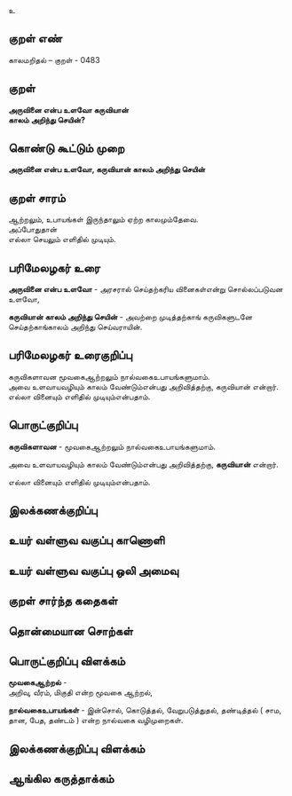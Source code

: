 உ

## குறள் எண் 

காலமறிதல்  – குறள் - 0483  

## குறள் 

**அருவினை என்ப உளவோ கருவியான்  
காலம் அறிந்து செயின்?**

## கொண்டு கூட்டும் முறை

**அருவினை என்ப உளவோ, கருவியான் காலம் அறிந்து செயின்**  

## குறள் சாரம் 

ஆற்றலும், உபாயங்கள் இருந்தாலும் ஏற்ற காலமும்தேவை.  
அப்போதுதான்   
எல்லா செயலும் எளிதில் முடியும்.  

## பரிமேலழகர் உரை

**அருவினை என்ப உளவோ** - அரசரால் செய்தற்கரிய வினைகள்என்று சொல்லப்படுவன உளவோ,  

**கருவியான் காலம் அறிந்து செயின்** - அவற்றை முடித்தற்காங் கருவிகளுடனே செய்தற்காங்காலம் அறிந்து செய்வராயின்.   


## பரிமேலழகர் உரைகுறிப்பு   

கருவிகளாவன மூவகைஆற்றலும் நால்வகைஉபாயங்களுமாம்.  
அவை உளவாயவழியும் காலம் வேண்டும்என்பது அறிவித்தற்கு, கருவியான் என்றார்.  
எல்லா வினையும் எளிதில் முடியும்என்பதாம்.   

## பொருட்குறிப்பு 

**கருவிகளாவன** - மூவகைஆற்றலும் நால்வகைஉபாயங்களுமாம்.  

அவை உளவாயவழியும் காலம் வேண்டும்என்பது அறிவித்தற்கு, **கருவியான்** என்றார். 

எல்லா வினையும் எளிதில் முடியும்என்பதாம்.    

## இலக்கணக்குறிப்பு  


## உயர் வள்ளுவ வகுப்பு காணொளி


## உயர் வள்ளுவ வகுப்பு ஒலி அமைவு 

 
## குறள் சார்ந்த கதைகள் 


## தொன்மையான சொற்கள்


## பொருட்குறிப்பு விளக்கம்

**மூவகைஆற்றல்**  -   
அறிவு, வீரம், மிகுதி என்ற மூவகை ஆற்றல்,    

**நால்வகைஉபாயங்கள்** - 
இன்சொல், கொடுத்தல், வேறுபடுத்துதல், தண்டித்தல் ( சாம, தான, பேத, தண்டம் ) என்ற நால்வகை வழிமுறைகள்.

## இலக்கணக்குறிப்பு விளக்கம்


## ஆங்கில கருத்தாக்கம் 


